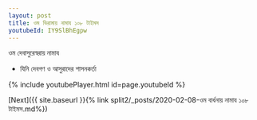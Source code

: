 ```yaml
---
layout: post
title: ওম ভিরামায় নামায ১০৮ টাইমস
youtubeId: IY9SlBhEgpw
---
```

 
 
 ওম দেবাসুরেস্বরায় নামায  
 
 -  যিনি দেবগণ ও আসুরাদের শাসনকর্তা 
 
  
 
  
 
 
 
 
 
 


{% include youtubePlayer.html id=page.youtubeId %}
 
[Next]({{ site.baseurl }}{% link  split2/_posts/2020-02-08-ওম বার্ধনায় নামায ১০৮ টাইমস.md%})
 
